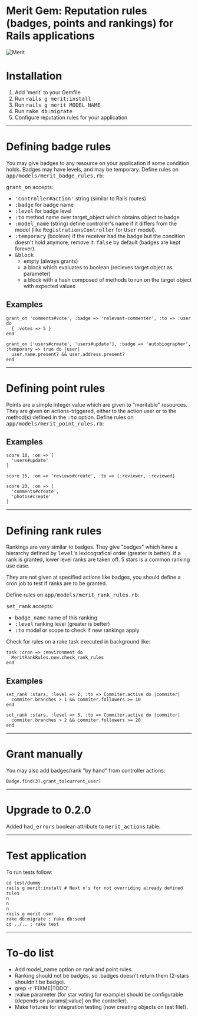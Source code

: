 # Merit Gem: Reputation rules (badges, points and rankings) for Rails applications

![Merit](http://i567.photobucket.com/albums/ss118/DeuceBigglebags/th_nspot26_300.jpg)


# Installation

1. Add 'merit' to your Gemfile
2. Run <tt>rails g merit:install</tt>
3. Run <tt>rails g merit MODEL_NAME</tt>
4. Run <tt>rake db:migrate</tt>
5. Configure reputation rules for your application

---

# Defining badge rules

You may give badges to any resource on your application if some condition
holds. Badges may have levels, and may be temporary. Define rules on
<tt>app/models/merit_badge_rules.rb</tt>:

<tt>grant_on</tt> accepts:

* <tt>'controller#action'</tt> string (similar to Rails routes)
* <tt>:badge</tt> for badge name
* <tt>:level</tt> for badge level
* <tt>:to</tt> method name over target_object which obtains object to badge
* <tt>:model_name</tt> (string) define controller's name if it differs from
  the model (like <tt>RegistrationsController</tt> for <tt>User</tt> model).
* <tt>:temporary</tt> (boolean) if the receiver had the badge but the
  condition doesn't hold anymore, remove it. <tt>false</tt> by default (badges
  are kept forever).
* <tt>&block</tt>
  * empty (always grants)
  * a block which evaluates to boolean (recieves target object as parameter)
  * a block with a hash composed of methods to run on the target object with
    expected values

## Examples

    grant_on 'comments#vote', :badge => 'relevant-commenter', :to => :user do
      { :votes => 5 }
    end

    grant_on ['users#create', 'users#update'], :badge => 'autobiographer', :temporary => true do |user|
      user.name.present? && user.address.present?
    end

---

# Defining point rules

Points are a simple integer value which are given to "meritable" resources.
They are given on actions-triggered, either to the action user or to the
method(s) defined in the <tt>:to</tt> option. Define rules on
<tt>app/models/merit_point_rules.rb</tt>:

## Examples

    score 10, :on => [
      'users#update'
    ]

    score 15, :on => 'reviews#create', :to => [:reviewer, :reviewed]

    score 20, :on => [
      'comments#create',
      'photos#create'
    ]

---

# Defining rank rules

Rankings are very similar to badges. They give "badges" which have a hierarchy
defined by <tt>level</tt>'s lexicografical order (greater is better). If a
rank is granted, lower level ranks are taken off. 5 stars is a common ranking
use case.

They are not given at specified actions like badges, you should define a cron
job to test if ranks are to be granted.

Define rules on <tt>app/models/merit_rank_rules.rb</tt>:

<tt>set_rank</tt> accepts:

* <tt>badge_name</tt> name of this ranking
* <tt>:level</tt> ranking level (greater is better)
* <tt>:to</tt> model or scope to check if new rankings apply

Check for rules on a rake task executed in background like:

    task :cron => :environment do
      MeritRankRules.new.check_rank_rules
    end


## Examples

    set_rank :stars, :level => 2, :to => Commiter.active do |commiter|
      commiter.branches > 1 && commiter.followers >= 10
    end

    set_rank :stars, :level => 3, :to => Commiter.active do |commiter|
      commiter.branches > 2 && commiter.followers >= 20
    end

---

# Grant manually

You may also add badges/rank "by hand" from controller actions:

    Badge.find(3).grant_to(current_user)

---

# Upgrade to 0.2.0

Added <tt>had_errors</tt> boolean attribute to <tt>merit_actions</tt> table.

---

# Test application

To run tests follow:

    cd test/dummy
    rails g merit:install # Next n's for not overriding already defined rules
    n
    n
    n
    rails g merit user
    rake db:migrate ; rake db:seed
    cd ../.. ; rake test

---

# To-do list

* Add model_name option on rank and point rules.
* Ranking should not be badges, so .badges doesn't return them (2-stars shouldn't be badge).
* grep -r 'FIXME\|TODO' .
* :value parameter (for star voting for example) should be configurable (depends
  on params[:value] on the controller).
* Make fixtures for integration testing (now creating objects on test file!).
